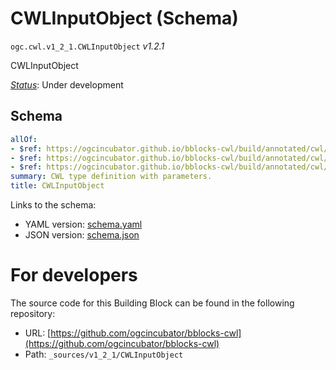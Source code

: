 
# CWLInputObject (Schema)

`ogc.cwl.v1_2_1.CWLInputObject` *v1.2.1*

CWLInputObject

[*Status*](http://www.opengis.net/def/status): Under development

## Schema

```yaml
allOf:
- $ref: https://ogcincubator.github.io/bblocks-cwl/build/annotated/cwl/v1_2_1/CWLInputObjectBase/schema.yaml
- $ref: https://ogcincubator.github.io/bblocks-cwl/build/annotated/cwl/v1_2_1/CWLDefaultTypedConditional/schema.yaml
- $ref: https://ogcincubator.github.io/bblocks-cwl/build/annotated/cwl/v1_2_1/CWLDocumentation/schema.yaml
summary: CWL type definition with parameters.
title: CWLInputObject

```

Links to the schema:

* YAML version: [schema.yaml](https://ogcincubator.github.io/bblocks-cwl/build/annotated/cwl/v1_2_1/CWLInputObject/schema.json)
* JSON version: [schema.json](https://ogcincubator.github.io/bblocks-cwl/build/annotated/cwl/v1_2_1/CWLInputObject/schema.yaml)


# For developers

The source code for this Building Block can be found in the following repository:

* URL: [https://github.com/ogcincubator/bblocks-cwl](https://github.com/ogcincubator/bblocks-cwl)
* Path: `_sources/v1_2_1/CWLInputObject`

